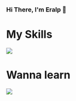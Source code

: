 ### Hi There, I'm Eralp 👋


<h1>My Skills</h1>
<a href="https://skillicons.dev">
  <img src="https://skillicons.dev/icons?i=html,css,php,xd,ai,ps" />
</a>
<h1>Wanna learn</h1>
<a href="https://skillicons.dev">
  <img src="https://skillicons.dev/icons?i=js,mysql,py" />
</a>
